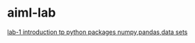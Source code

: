 # aiml-lab
[lab-1 introduction tp python packages numpy,pandas,data sets](https://github.com/udaykiran83358gmailcom/aiml-lab/blob/main/Copy_of_lab_o1_AIML.ipynb)
